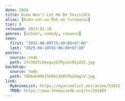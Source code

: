 ```yaml
---
date: 2020
title: Kubo Won't Let Me Be Invisible
alias: [Kubo-san wa Mob wo Yurusanai]
tier: B
released: 2023-01-10
genres: [school, comedy, romance]
seen:
  first: "2025-08-09T15:40:00+07:00"
  last: "2025-08-10T01:06:00+07:00"
poster:
  source: tmdb
  path: 2fn3RZYcbmxqsyQ7Mys2nRIyZUI.jpg
backdrop:
  source: tmdb
  path: 78Q6wh406ISbS613KBlPb2Umgld.jpg
link:
  MyAnimeList: https://myanimelist.net/anime/51815
  TMDB: https://www.themoviedb.org/tv/201889
---
```

